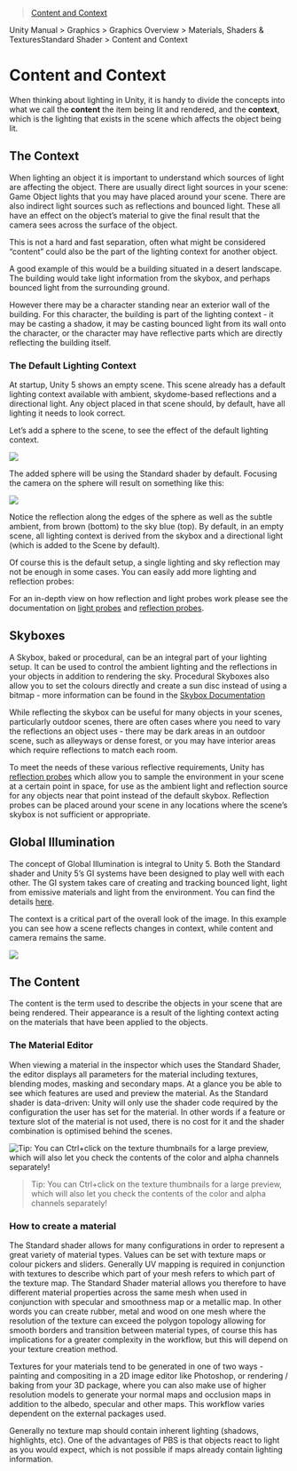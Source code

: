 > [Content and Context](http://docs.unity3d.com/Manual/StandardShaderContextAndContent.html)

Unity Manual > Graphics > Graphics Overview > Materials, Shaders & TexturesStandard Shader > Content and Context

# Content and Context

When thinking about lighting in Unity, it is handy to divide the concepts into what we call the **content** the item being lit and rendered, and the **context**, which is the lighting that exists in the scene which affects the object being lit.

## The Context

When lighting an object it is important to understand which sources of light are affecting the object. There are usually direct light sources in your scene: Game Object lights that you may have placed around your scene. There are also indirect light sources such as reflections and bounced light. These all have an effect on the object’s material to give the final result that the camera sees across the surface of the object.

This is not a hard and fast separation, often what might be considered “content” could also be the part of the lighting context for another object.

A good example of this would be a building situated in a desert landscape. The building would take light information from the skybox, and perhaps bounced light from the surrounding ground.

However there may be a character standing near an exterior wall of the building. For this character, the building is part of the lighting context - it may be casting a shadow, it may be casting bounced light from its wall onto the character, or the character may have reflective parts which are directly reflecting the building itself.

### The Default Lighting Context

At startup, Unity 5 shows an empty scene. This scene already has a default lighting context available with ambient, skydome-based reflections and a directional light. Any object placed in that scene should, by default, have all lighting it needs to look correct.

Let’s add a sphere to the scene, to see the effect of the default lighting context.

![](http://docs.unity3d.com/uploads/Main/StandardShaderGOCreateSphereMenu.png)

The added sphere will be using the Standard shader by default. Focusing the camera on the sphere will result on something like this:

![](http://docs.unity3d.com/uploads/Main/StandardShaderSphereInScene.png)

Notice the reflection along the edges of the sphere as well as the subtle ambient, from brown (bottom) to the sky blue (top). By default, in an empty scene, all lighting context is derived from the skybox and a directional light (which is added to the Scene by default).

Of course this is the default setup, a single lighting and sky reflection may not be enough in some cases. You can easily add more lighting and reflection probes:

For an in-depth view on how reflection and light probes work please see the documentation on [light probes](http://docs.unity3d.com/Manual/LightProbes.html) and [reflection probes](http://docs.unity3d.com/Manual/ReflectionProbes.html).

## Skyboxes

A Skybox, baked or procedural, can be an integral part of your lighting setup. It can be used to control the ambient lighting and the reflections in your objects in addition to rendering the sky. Procedural Skyboxes also allow you to set the colours directly and create a sun disc instead of using a bitmap - more information can be found in the [Skybox Documentation](http://docs.unity3d.com/Manual/class-Skybox.html)

While reflecting the skybox can be useful for many objects in your scenes, particularly outdoor scenes, there are often cases where you need to vary the reflections an object uses - there may be dark areas in an outdoor scene, such as alleyways or dense forest, or you may have interior areas which require reflections to match each room.

To meet the needs of these various reflective requirements, Unity has [reflection probes](http://docs.unity3d.com/Manual/class-ReflectionProbe.html) which allow you to sample the environment in your scene at a certain point in space, for use as the ambient light and reflection source for any objects near that point instead of the default skybox. Reflection probes can be placed around your scene in any locations where the scene’s skybox is not sufficient or appropriate.

## Global Illumination

The concept of Global Illumination is integral to Unity 5. Both the Standard shader and Unity 5’s GI systems have been designed to play well with each other. The GI system takes care of creating and tracking bounced light, light from emissive materials and light from the environment. You can find the details [here](http://docs.unity3d.com/Manual/GlobalIllumination.html).

The context is a critical part of the overall look of the image. In this example you can see how a scene reflects changes in context, while content and camera remains the same.

![](http://docs.unity3d.com/uploads/Main/StandardShaderChangingSkyboxesEffect.gif)

## The Content

The content is the term used to describe the objects in your scene that are being rendered. Their appearance is a result of the lighting context acting on the materials that have been applied to the objects.

### The Material Editor

When viewing a material in the inspector which uses the Standard Shader, the editor displays all parameters for the material including textures, blending modes, masking and secondary maps. At a glance you be able to see which features are used and preview the material. As the Standard shader is data-driven: Unity will only use the shader code required by the configuration the user has set for the material. In other words if a feature or texture slot of the material is not used, there is no cost for it and the shader combination is optimised behind the scenes.

![Tip: You can Ctrl+click on the texture thumbnails for a large preview, which will also let you check the contents of the color and alpha channels separately!](http://docs.unity3d.com/uploads/Main/StandardShaderMaterialInspector.png)
> Tip: You can Ctrl+click on the texture thumbnails for a large preview, which will also let you check the contents of the color and alpha channels separately!

### How to create a material

The Standard shader allows for many configurations in order to represent a great variety of material types. Values can be set with texture maps or colour pickers and sliders. Generally UV mapping is required in conjunction with textures to describe which part of your mesh refers to which part of the texture map. The Standard Shader material allows you therefore to have different material properties across the same mesh when used in conjunction with specular and smoothness map or a metallic map. In other words you can create rubber, metal and wood on one mesh where the resolution of the texture can exceed the polygon topology allowing for smooth borders and transition between material types, of course this has implications for a greater complexity in the workflow, but this will depend on your texture creation method.

Textures for your materials tend to be generated in one of two ways - painting and compositing in a 2D image editor like Photoshop, or rendering / baking from your 3D package, where you can also make use of higher resolution models to generate your normal maps and occlusion maps in addition to the albedo, specular and other maps. This workflow varies dependent on the external packages used.

Generally no texture map should contain inherent lighting (shadows, highlights, etc). One of the advantages of PBS is that objects react to light as you would expect, which is not possible if maps already contain lighting information.